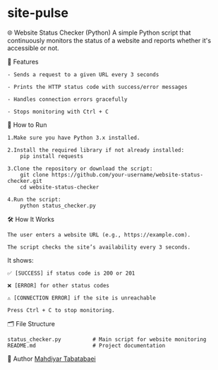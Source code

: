 # site-pulse
🌐 Website Status Checker (Python)
A simple Python script that continuously monitors the status of a website and reports whether it's accessible or not.

📌 Features

	- Sends a request to a given URL every 3 seconds

	- Prints the HTTP status code with success/error messages

	- Handles connection errors gracefully

	- Stops monitoring with Ctrl + C

🚀 How to Run

	1.Make sure you have Python 3.x installed.

	2.Install the required library if not already installed:
		pip install requests

	3.Clone the repository or download the script:
		git clone https://github.com/your-username/website-status-checker.git
		cd website-status-checker

	4.Run the script:
		python status_checker.py

🛠️ How It Works

	The user enters a website URL (e.g., https://example.com).

	The script checks the site’s availability every 3 seconds.

It shows:

	✅ [SUCCESS] if status code is 200 or 201

	❌ [ERROR] for other status codes

	⚠️ [CONNECTION ERROR] if the site is unreachable

	Press Ctrl + C to stop monitoring.

🗂️ File Structure

	status_checker.py          # Main script for website monitoring
	README.md                  # Project documentation
👤 Author
	[Mahdiyar Tabatabaei](https://github.com/mahdiyar-tabatabaei)
